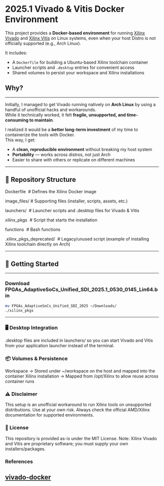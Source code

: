 # 2025.1 Vivado & Vitis Docker Environment

This project provides a **Docker-based environment** for running [Xilinx Vivado](https://www.xilinx.com/products/design-tools/vivado.html) and [Xilinx Vitis](https://www.xilinx.com/products/design-tools/vitis.html) on Linux systems, even when your host Distro is not officially supported (e.g., Arch Linux).

It includes:

- A `Dockerfile` for building a Ubuntu-based Xilinx toolchain container  
- Launcher scripts and `.desktop` entries for convenient access  
- Shared volumes to persist your workspace and Xilinx installations  

## Why? 
---

Initially, I managed to get Vivado running natively on **Arch Linux** by using a handful of unofficial hacks and workarounds.  
While it technically worked, it felt **fragile, unsupported, and time-consuming to maintain**.  

I realized it would be a **better long-term investment** of my time to containerize the tools with Docker.  
This way, I get:

- A **clean, reproducible environment** without breaking my host system  
- **Portability** — works across distros, not just Arch  
- Easier to share with others or replicate on different machines  

---

## 📂 Repository Structure

 Dockerfile&nbsp;&nbsp;# Defines the Xilinx Docker image
 
 image_files/&nbsp;# Supporting files (installer, scripts, assets, etc.)
 
 launchers/    &nbsp;# Launcher scripts and .desktop files for Vivado & Vitis
 
 xilinx_pkgs   &nbsp;# Script that starts the installation
 
 functions     &nbsp;# Bash functions
 
 .xilinx_pkgs_deprecated/ &nbsp;# Legacy/unused script (example of installing Xilinx toolchain directly on Arch)


---

## 🚀 Getting Started
---
### Download FPGAs_AdaptiveSoCs_Unified_SDI_2025.1_0530_0145_Lin64.bin
```bash
mv FPGAs_AdaptiveSoCs_Unified_SDI_2025 ~/Downloads/
./xilinx_pkgs
```
---
### 🖥️ Desktop Integration

.desktop files are included in launchers/ so you can start Vivado and Vitis
from your application launcher instead of the terminal.

### 📦 Volumes & Persistence

Workspace → Stored under ~/workspace on the host and mapped into the container
Xilinx installation → Mapped from /opt/Xilinx to allow reuse across container runs

### ⚠️ Disclaimer

This setup is an unofficial workaround to run Xilinx tools on unsupported distributions.
Use at your own risk. Always check the official AMD/Xilinx documentation
for supported environments.


### 📜 License

This repository is provided as-is under the MIT License.
Note: Xilinx Vivado and Vitis are proprietary software; you must supply your own installers/packages.

### References
[vivado-docker](https://github.com/filmil/vivado-docker)
---
